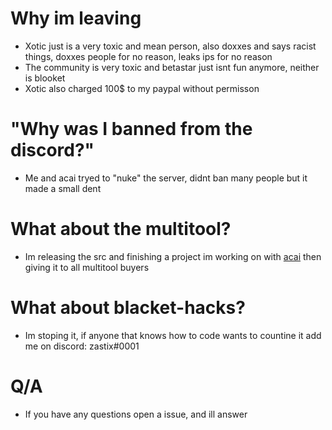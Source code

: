 # Why im leaving
- Xotic just is a very toxic and mean person, also doxxes and says racist things, doxxes people for no reason, leaks ips for no reason
- The community is very toxic and betastar just isnt fun anymore, neither is blooket
- Xotic also charged 100$ to my paypal without permisson

# "Why was I banned from the discord?"
- Me and acai tryed to "nuke" the server, didnt ban many people but it made a small dent

# What about the multitool?
- Im releasing the src and finishing a project im working on with [acai](https://github.com/l2vy7) then giving it to all multitool buyers

# What about blacket-hacks?
- Im stoping it, if anyone that knows how to code wants to countine it add me on discord: zastix#0001

# Q/A
- If you have any questions open a issue, and ill answer

